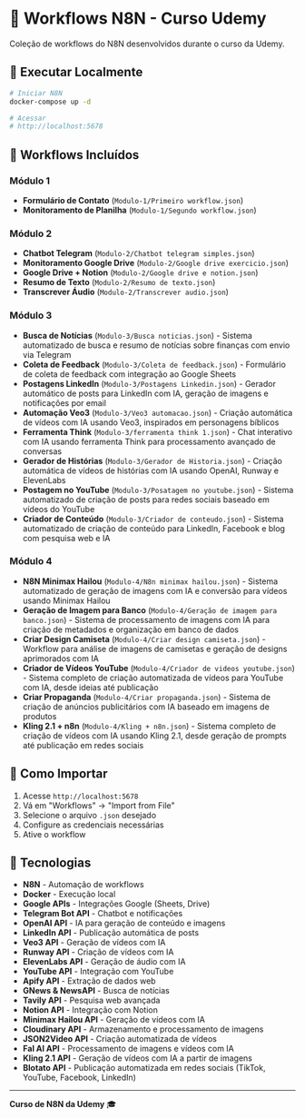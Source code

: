 # 🤖 Workflows N8N - Curso Udemy

Coleção de workflows do N8N desenvolvidos durante o curso da Udemy.

## 🚀 Executar Localmente

```bash
# Iniciar N8N
docker-compose up -d

# Acessar
# http://localhost:5678
```

## 📁 Workflows Incluídos

### Módulo 1
- **Formulário de Contato** (`Modulo-1/Primeiro workflow.json`)
- **Monitoramento de Planilha** (`Modulo-1/Segundo workflow.json`)

### Módulo 2
- **Chatbot Telegram** (`Modulo-2/Chatbot telegram simples.json`)
- **Monitoramento Google Drive** (`Modulo-2/Google drive exercicio.json`)
- **Google Drive + Notion** (`Modulo-2/Google drive e notion.json`)
- **Resumo de Texto** (`Modulo-2/Resumo de texto.json`)
- **Transcrever Áudio** (`Modulo-2/Transcrever audio.json`)

### Módulo 3
- **Busca de Notícias** (`Modulo-3/Busca noticias.json`) - Sistema automatizado de busca e resumo de notícias sobre finanças com envio via Telegram
- **Coleta de Feedback** (`Modulo-3/Coleta de feedback.json`) - Formulário de coleta de feedback com integração ao Google Sheets
- **Postagens LinkedIn** (`Modulo-3/Postagens Linkedin.json`) - Gerador automático de posts para LinkedIn com IA, geração de imagens e notificações por email
- **Automação Veo3** (`Modulo-3/Veo3 automacao.json`) - Criação automática de vídeos com IA usando Veo3, inspirados em personagens bíblicos
- **Ferramenta Think** (`Modulo-3/ferramenta think 1.json`) - Chat interativo com IA usando ferramenta Think para processamento avançado de conversas
- **Gerador de Histórias** (`Modulo-3/Gerador de Historia.json`) - Criação automática de vídeos de histórias com IA usando OpenAI, Runway e ElevenLabs
- **Postagem no YouTube** (`Modulo-3/Posatagem no youtube.json`) - Sistema automatizado de criação de posts para redes sociais baseado em vídeos do YouTube
- **Criador de Conteúdo** (`Modulo-3/Criador de conteudo.json`) - Sistema automatizado de criação de conteúdo para LinkedIn, Facebook e blog com pesquisa web e IA

### Módulo 4
- **N8N Minimax Hailou** (`Modulo-4/N8n minimax hailou.json`) - Sistema automatizado de geração de imagens com IA e conversão para vídeos usando Minimax Hailou
- **Geração de Imagem para Banco** (`Modulo-4/Geração de imagem para banco.json`) - Sistema de processamento de imagens com IA para criação de metadados e organização em banco de dados
- **Criar Design Camiseta** (`Modulo-4/Criar design camiseta.json`) - Workflow para análise de imagens de camisetas e geração de designs aprimorados com IA
- **Criador de Vídeos YouTube** (`Modulo-4/Criador de videos youtube.json`) - Sistema completo de criação automatizada de vídeos para YouTube com IA, desde ideias até publicação
- **Criar Propaganda** (`Modulo-4/Criar propaganda.json`) - Sistema de criação de anúncios publicitários com IA baseado em imagens de produtos
- **Kling 2.1 + n8n** (`Modulo-4/Kling + n8n.json`) - Sistema completo de criação de vídeos com IA usando Kling 2.1, desde geração de prompts até publicação em redes sociais

## 📖 Como Importar

1. Acesse `http://localhost:5678`
2. Vá em "Workflows" → "Import from File"
3. Selecione o arquivo `.json` desejado
4. Configure as credenciais necessárias
5. Ative o workflow

## 🔧 Tecnologias

- **N8N** - Automação de workflows
- **Docker** - Execução local
- **Google APIs** - Integrações Google (Sheets, Drive)
- **Telegram Bot API** - Chatbot e notificações
- **OpenAI API** - IA para geração de conteúdo e imagens
- **LinkedIn API** - Publicação automática de posts
- **Veo3 API** - Geração de vídeos com IA
- **Runway API** - Criação de vídeos com IA
- **ElevenLabs API** - Geração de áudio com IA
- **YouTube API** - Integração com YouTube
- **Apify API** - Extração de dados web
- **GNews & NewsAPI** - Busca de notícias
- **Tavily API** - Pesquisa web avançada
- **Notion API** - Integração com Notion
- **Minimax Hailou API** - Geração de vídeos com IA
- **Cloudinary API** - Armazenamento e processamento de imagens
- **JSON2Video API** - Criação automatizada de vídeos
- **Fal AI API** - Processamento de imagens e vídeos com IA
- **Kling 2.1 API** - Geração de vídeos com IA a partir de imagens
- **Blotato API** - Publicação automatizada em redes sociais (TikTok, YouTube, Facebook, LinkedIn)

---

**Curso de N8N da Udemy** 🎓
